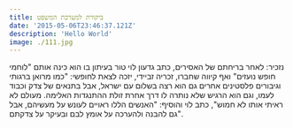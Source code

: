 ```yaml
---
title: ביקורת למערכת המשפט
date: '2015-05-06T23:46:37.121Z'
description: 'Hello World'
image: ./111.jpg
---
```


נזכיר: לאחר בריחתם של האסירים, כתב גדעון לוי טור בעיתון בו הוא כינה אותם "לוחמי חופש נועזים" ואף קיווה שחברו, זכריה זביידי, יזכה לצאת לחופשי: "כמו מרואן ברגותי וגיבורים פלסטינים אחרים גם הוא רצה בשלום עם ישראל, אבל בתנאים של צדק וכבוד לעמו, וגם הוא הרגיש שלא נותרה לו דרך אחרת זולת ההתנגדות האלימה. מעולם לא ראיתי אותו לא חמוש", כתב לוי והוסיף: "האנשים הללו ראויים לעונש על מעשיהם, אבל גם להבנה ולהערכה על אומץ לבם ובעיקר על צדקתם".
